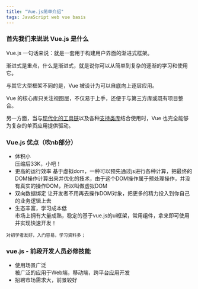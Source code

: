 ```yaml
---
title: "Vue.js简单介绍"
tags: JavaScript web vue basis
---
```


### 首先我们来说说 Vue.js 是什么

Vue.js 一句话来说：就是一套用于构建用户界面的渐进式框架。

渐进式是重点，什么是渐进式，就是说你可以从简单到复杂的逐渐的学习和使用它。

与其它大型框架不同的是，Vue 被设计为可以自底向上逐层应用。

Vue 的核心库只关注视图层，不仅易于上手，还便于与第三方库或既有项目整合。

另一方面，当与[现代化的工具链](https://cn.vuejs.org/v2/guide/single-file-components.html)以及各种[支持类库](https://github.com/vuejs/awesome-vue#libraries--plugins)结合使用时，Vue 也完全能够为复杂的单页应用提供驱动。


### Vue.js 优点（吹nb部分）
- 体积小  
压缩后33K，小吧！
- 更高的运行效率
基于虚拟dom，一种可以预先通过js进行各种计算，把最终的DOM操作计算出来并优化的技术，由于这个DOM操作属于预处理操作，并没有真实的操作DOM，所以叫做虚拟DOM  
- 双向数据绑定
让开发者不用再去操作DOM对象，把更多的精力投入到你自己的业务逻辑上去  
- 生态丰富，学习成本低  
市场上拥有大量成熟，稳定的基于vue.js的ui框架，常用组件，拿来即可使用并实现快速开发！

`对初学者友好，入门容易，学习资料多；`

### vue.js - 前段开发人员必修技能
- 使用场景广泛  
被广泛的应用于Web端，移动端，跨平台应用开发  
- 招聘市场需求大，前景较好
